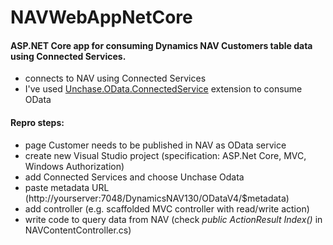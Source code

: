 # NAVWebAppNetCore
#### ASP.NET Core app for consuming Dynamics NAV Customers table data using Connected Services.

* connects to NAV using Connected Services
* I've used [Unchase.OData.ConnectedService](http://ww.vsixgallery.com/extension/Unchase.OData.ConnectedService.afc46f39-8c64-4e14-85d0-af6c7c4291f3/) extension to consume OData

#### Repro steps:
* page Customer needs to be published in NAV as OData service
* create new Visual Studio project (specification: ASP.Net Core, MVC, Windows Authorization)
* add Connected Services and choose Unchase Odata
* paste metadata URL (http://yourserver:7048/DynamicsNAV130/ODataV4/$metadata)
* add controller (e.g. scaffolded MVC controller with read/write action)
* write code to query data from NAV (check *public ActionResult Index()* in NAVContentController.cs)
